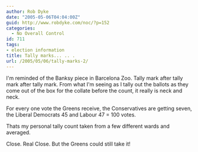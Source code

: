 ```yaml
---
author: Rob Dyke
date: "2005-05-06T04:04:00Z"
guid: http://www.robdyke.com/noc/?p=152
categories:
  - No Overall Control
id: 711
tags:
- election information
title: Tally marks... .. .
url: /2005/05/06/tally-marks-2/
---
```

I'm reminded of the Banksy piece in Barcelona Zoo. Tally mark after tally mark after tally mark. From what I'm seeing as I tally out the ballots as they come out of the box for the collate before the count, it really is neck and neck.

For every one vote the Greens receive, the Conservatives are getting seven, the Liberal Democrats 45 and Labour 47 = 100 votes.

Thats my personal tally count taken from a few different wards and averaged.

Close. Real Close. But the Greens could still take it!
